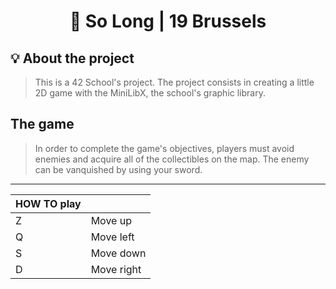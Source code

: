 <h1 align="center">
	📖 So Long | 19 Brussels
</h1>

## 💡 About the project

> This is a 42 School's project. The project consists in creating a little 2D game with the MiniLibX, the school's graphic library.
## The game
>In order to complete the game's objectives, players must avoid enemies and acquire all of the collectibles on the map. The enemy can be vanquished by using your sword.

------------

| HOW TO play  |   |
| ------------ | ------------ |
|  Z | Move up|
|  Q | Move left|
|  S | Move down|
|  D | Move right|
